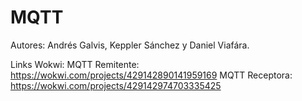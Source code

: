 # MQTT

Autores: Andrés Galvis, Keppler Sánchez y Daniel Viafára.

Links Wokwi:
MQTT Remitente: https://wokwi.com/projects/429142890141959169
MQTT Receptora: https://wokwi.com/projects/429142974703335425

